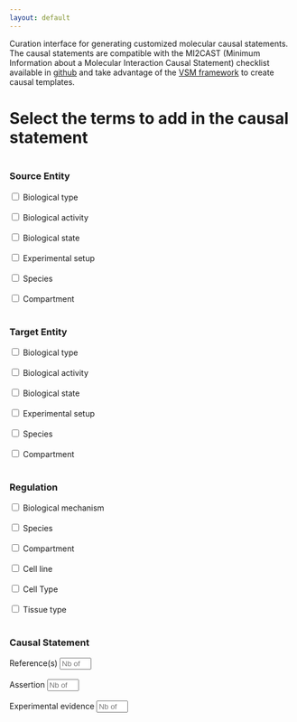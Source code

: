 ```yaml
---
layout: default
---
```


Curation interface for generating customized molecular causal statements. The causal statements are compatible with the MI2CAST (Minimum Information about a Molecular Interaction Causal Statement) checklist available in [github](https://github.com/vtoure/MI2CAST) and take advantage of the [VSM framework](https://github.com/vsmjs/) to create causal templates.

# Select the terms to add in the causal statement

<script src="https://unpkg.com/vsm-dictionary-bioportal@1.0.1/dist/vsm-dictionary-bioportal.min.js"></script>
<script src="https://unpkg.com/vsm-dictionary-cacher@1.2.0/dist/vsm-dictionary-cacher.min.js"></script>
<script src="https://unpkg.com/vsm-box@0.3.1/dist/vsm-box.standalone.min.js"></script>

<script>
  var vsmbox;

  window.onload = function() {
    vsmbox = document.getElementById('vsm-box');
    //vsmbox.sizes = {connFootDepth:28, theConnsLevelHeight:30}; 
    

    var VsmDictionaryBioPortalCached =
      VsmDictionaryCacher( VsmDictionaryBioPortal, { predictEmpties: false } );

    vsmbox.vsmDictionary = new VsmDictionaryBioPortalCached({
      apiKey: '5904481f-f6cb-4c71-94d8-3b775cf0f19e'
    });
    //vsmbox.vsmDictionary.bioPortalDefaultPageSize = 20;
    
    vsmbox.initialValue = {
      terms: [
        {},
        {queryOptions: { filter: { dictID: [ 'http://data.bioontology.org/ontologies/MI' ] }}},
        {}
      ],
      conns: [
        { type: 'T', pos: [ 0, 1, 2 ] }
      ]
    };
  }

  function fillVsmBox(){
    vsmbox.initialValue = {
      terms: [
        {},
        { str: 'up-regulates', classID: 'http://purl.obolibrary.org/obo/MI_2235', instID: null },
        {}
      ],
      conns: [
        { type: 'T', pos: [ 0, 1, 2 ] }
      ]
    };
  }
 
</script>

<div class="row">
  <div class="column">
  <h3> Source Entity </h3>
  <input type="checkbox" id="sourceType" /> Biological type <br> <br>
  <input type="checkbox" id="sourceActivity" /> Biological activity <br> <br>
  <input type="checkbox" id="sourceState" /> Biological state <br> <br>
  <input type="checkbox" id="sourceExpSetup" /> Experimental setup <br> <br>
  <input type="checkbox" id="sourceSpecies" /> Species <br> <br>
  <input type="checkbox" id="sourceCompartment" /> Compartment <br> <br>
  </div>
  
  <div class="column">
  <h3> Target Entity </h3>
  <input type="checkbox" id="targetType" /> Biological type <br> <br>
  <input type="checkbox" id="targetActivity" /> Biological activity <br> <br>
  <input type="checkbox" id="targetState" /> Biological state <br> <br>
  <input type="checkbox" id="targetExpSetup" /> Experimental setup <br> <br>
  <input type="checkbox" id="targetSpecies" /> Species <br> <br>
  <input type="checkbox" id="targetCompartment" /> Compartment <br> <br>
  </div>
  
  <div class="column">
  <h3> Regulation</h3>
  <input type="checkbox" id="mechanism" /> Biological mechanism <br> <br>
  <input type="checkbox" id="regSpecies" /> Species <br> <br>
  <input type="checkbox" id="regCompartment" /> Compartment <br> <br>
  <input type="checkbox" id="cellLine" /> Cell line <br> <br>
  <input type="checkbox" id="cellType" /> Cell Type <br> <br>
  <input type="checkbox" id="tissueType" /> Tissue type <br> <br>
  </div>
  
  <div class="column">
  <h3> Causal Statement</h3>
   Reference(s)
   <input type="number" id="reference" min="0" max="10" placeholder="Nb of pmids" /> <br> <br>
   Assertion
   <input type="number" id="assertion"  min="0" max="10" placeholder="Nb of assertions" /> <br> <br>
   Experimental evidence 
   <input type="number" id="expEvidence" min="0" max="10" placeholder="Nb of exp. evidences" />
   
  </div>
</div> 

<vsm-box id="vsm-box"></vsm-box>
